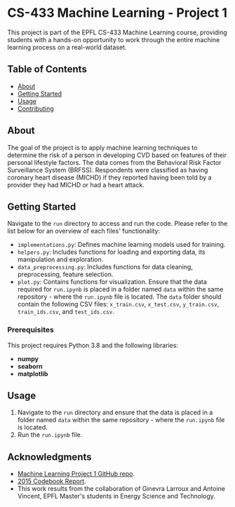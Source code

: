 # CS-433 Machine Learning - Project 1

This project is part of the EPFL CS-433 Machine Learning course, providing students with a hands-on opportunity to work through the entire machine learning process on a real-world dataset.

## Table of Contents
- [About](#about)
- [Getting Started](#getting-started)
- [Usage](#usage)
- [Contributing](#contributing)

## About
The goal of the project is to apply machine learning techniques to determine the risk of a person in developing CVD based on features of their personal lifestyle factors. The data comes from the Behavioral Risk Factor Surveillance System (BRFSS). Respondents were classified as having coronary heart disease (MICHD) if they reported having been told by a provider they had MICHD or had a heart attack. 

## Getting Started
Navigate to the `run` directory to access and run the code.
Please refer to the list below for an overview of each files' functionality:
- `implementations.py`: Defines machine learning models used for training.
- `helpers.py`: Includes functions for loading and exporting data, its manipulation and exploration.
- `data_preprocessing.py`: Includes functions for data cleaning, preprocessing, feature selection.
- `plot.py`: Contains functions for visualization.
Ensure that the data required for `run.ipynb` is placed in a folder named `data` within the same repository - where the `run.ipynb` file is located. The `data` folder should contain the following CSV files: `x_train.csv`, `x_test.csv`, `y_train.csv`, `train_ids.csv`, and `test_ids.csv`.

### Prerequisites
This project requires Python 3.8 and the following libraries:

- **numpy**
- **seaborn**
- **matplotlib**

## Usage
1. Navigate to the `run` directory and ensure that the data is placed in a folder named `data` within the same repository - where the `run.ipynb` file is located.
2. Run the `run.ipynb` file.

## Acknowledgments
- [Machine Learning Project 1 GitHub repo](https://github.com/epfml/ML_course/tree/main/projects/project1).
- [2015 Codebook Report](https://www.cdc.gov/brfss/annual_data/2015/pdf/codebook15_llcp.pdf).
- This work results from the collaboration of Ginevra Larroux and Antoine Vincent, EPFL Master's students in Energy Science and Technology.

